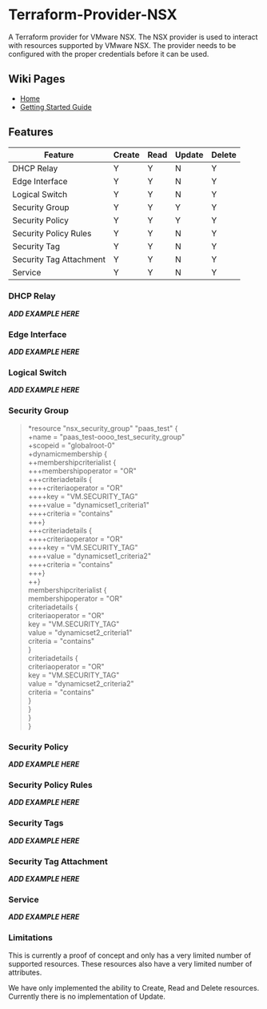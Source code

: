 # Terraform-Provider-NSX

A Terraform provider for VMware NSX.  The NSX provider is used to interact
with resources supported by VMware NSX.  The provider needs to be configured
with the proper credentials before it can be used.

## Wiki Pages
* [Home](https://github.com/sky-uk/terraform-provider-nsx/wiki)
* [Getting Started Guide](https://github.com/sky-uk/terraform-provider-nsx/wiki/Getting-Started-Guide)

## Features
| Feature                 | Create | Read  | Update  | Delete |
|-------------------------|--------|-------|---------|--------|
| DHCP Relay              |   Y    |   Y   |    N    |   Y    |
| Edge Interface          |   Y    |   Y   |    N    |   Y    |
| Logical Switch          |   Y    |   Y   |    N    |   Y    |
| Security Group          |   Y    |   Y   |    Y    |   Y    |
| Security Policy         |   Y    |   Y   |    Y    |   Y    |
| Security Policy Rules   |   Y    |   Y   |    N    |   Y    |
| Security Tag            |   Y    |   Y   |    N    |   Y    |
| Security Tag Attachment |   Y    |   Y   |    N    |   Y    |
| Service                 |   Y    |   Y   |    N    |   Y    |

### DHCP Relay
***ADD EXAMPLE HERE***

### Edge Interface
***ADD EXAMPLE HERE***

### Logical Switch
***ADD EXAMPLE HERE***

### Security Group

> *resource "nsx_security_group" "paas_test" {  
    +name = "paas_test-oooo_test_security_group"  
    +scopeid = "globalroot-0"  
    +dynamicmembership {  
        ++membershipcriterialist {  
            +++membershipoperator = "OR"  
            +++criteriadetails {  
                ++++criteriaoperator = "OR"  
                ++++key = "VM.SECURITY_TAG"  
                ++++value = "dynamicset1_criteria1"  
                ++++criteria = "contains"  
            +++}  
            +++criteriadetails {  
                ++++criteriaoperator = "OR"  
                ++++key = "VM.SECURITY_TAG"  
                ++++value = "dynamicset1_criteria2"  
                ++++criteria = "contains"  
            +++}  
        ++}  
        membershipcriterialist {  
            membershipoperator = "OR"  
            criteriadetails {  
                criteriaoperator = "OR"  
                key = "VM.SECURITY_TAG"  
                value = "dynamicset2_criteria1"  
                criteria = "contains"  
            }  
            criteriadetails {  
                criteriaoperator = "OR"  
                key = "VM.SECURITY_TAG"  
                value = "dynamicset2_criteria2"  
                criteria = "contains"  
            }  
        }  
    }  
}  


### Security Policy
***ADD EXAMPLE HERE***

### Security Policy Rules
***ADD EXAMPLE HERE***

### Security Tags
***ADD EXAMPLE HERE***

### Security Tag Attachment
***ADD EXAMPLE HERE***

### Service
***ADD EXAMPLE HERE***


### Limitations

This is currently a proof of concept and only has a very limited number of
supported resources.  These resources also have a very limited number
of attributes.

We have only implemented the ability to Create, Read and Delete resources.
Currently there is no implementation of Update.

